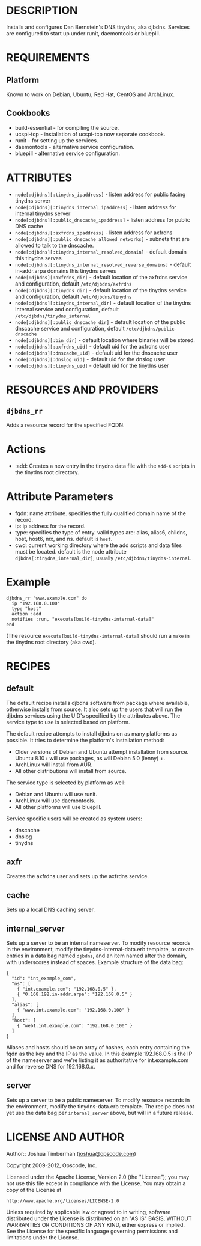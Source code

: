 DESCRIPTION
===========

Installs and configures Dan Bernstein's DNS tinydns, aka djbdns. Services are configured to start up under runit, daemontools or bluepill.

REQUIREMENTS
============

Platform
--------

Known to work on Debian, Ubuntu, Red Hat, CentOS and ArchLinux.

Cookbooks
---------

* build-essential - for compiling the source.
* ucspi-tcp - installation of ucspi-tcp now separate cookbook.
* runit - for setting up the services.
* daemontools - alternative service configuration.
* bluepill - alternative service configuration.

ATTRIBUTES
==========

* `node[:djbdns][:tinydns_ipaddress]` - listen address for public facing tinydns server
* `node[:djbdns][:tinydns_internal_ipaddress]` - listen address for internal tinydns server
* `node[:djbdns][:public_dnscache_ipaddress]` - listen address for public DNS cache
* `node[:djbdns][:axfrdns_ipaddress]` - listen address for axfrdns
* `node[:djbdns][:public_dnscache_allowed_networks]` - subnets that are allowed to talk to the dnscache.
* `node[:djbdns][:tinydns_internal_resolved_domain]` - default domain this tinydns serves
* `node[:djbdns][:tinydns_internal_resolved_reverse_domains]` - default in-addr.arpa domains this tinydns serves
* `node[:djbdns][:axfrdns_dir]` - default location of the axfrdns service and configuration, default `/etc/djbdns/axfrdns`
* `node[:djbdns][:tinydns_dir]` - default location of the tinydns service and configuration, default `/etc/djbdns/tinydns`
* `node[:djbdns][:tinydns_internal_dir]` - default location of the tinydns internal service and configuration, default `/etc/djbdns/tinydns_internal`
* `node[:djbdns][:public_dnscache_dir]` - default location of the public dnscache service and configuration, default `/etc/djbdns/public-dnscache`
* `node[:djbdns][:bin_dir]` - default location where binaries will be stored.
* `node[:djbdns][:axfrdns_uid]` - default uid for the axfrdns user
* `node[:djbdns][:dnscache_uid]` - default uid for the dnscache user
* `node[:djbdns][:dnslog_uid]` - default uid for the dnslog user
* `node[:djbdns][:tinydns_uid]` - default uid for the tinydns user

RESOURCES AND PROVIDERS
=======================

`djbdns_rr`
-----------

Adds a resource record for the specified FQDN.

# Actions

- :add: Creates a new entry in the tinydns data file with the `add-X` scripts in the tinydns root directory.

# Attribute Parameters

- fqdn: name attribute. specifies the fully qualified domain name of the record.
- ip: ip address for the record.
- type: specifies the type of entry. valid types are: alias, alias6, childns, host, host6, mx, and ns. default is `host`.
- cwd: current working directory where the add scripts and data files must be located. default is the node attribute `djbdns[:tinydns_internal_dir]`, usually `/etc/djbdns/tinydns-internal`.

# Example

    djbdns_rr "www.example.com" do
      ip "192.168.0.100"
      type "host"
      action :add
      notifies :run, "execute[build-tinydns-internal-data]"
    end

(The resource `execute[build-tinydns-internal-data]` should run a `make` in the tinydns root directory (aka cwd).

RECIPES
=======

default
-------

The default recipe installs djbdns software from package where available, otherwise installs from source. It also sets up the users that will run the djbdns services using the UID's specified by the attributes above. The service type to use is selected based on platform.

The default recipe attempts to install djbdns on as many platforms as possible. It tries to determine the platform's installation method:

* Older versions of Debian and Ubuntu attempt installation from source. Ubuntu 8.10+ will use packages, as will Debian 5.0 (lenny) +.
* ArchLinux will install from AUR.
* All other distributions will install from source.

The service type is selected by platform as well:

* Debian and Ubuntu will use runit.
* ArchLinux will use daemontools.
* All other platforms will use bluepill.

Service specific users will be created as system users:

* dnscache
* dnslog
* tinydns

axfr
----

Creates the axfrdns user and sets up the axfrdns service.

cache
-----

Sets up a local DNS caching server.

internal_server
---------------

Sets up a server to be an internal nameserver. To modify resource records in the environment, modify the tinydns-internal-data.erb template, or create entries in a data bag named `djbdns`, and an item named after the domain, with underscores instead of spaces. Example structure of the data bag:

    {
      "id": "int_example_com",
      "ns": [
        { "int.example.com": "192.168.0.5" },
        { "0.168.192.in-addr.arpa": "192.168.0.5" }
      ],
      "alias": [
        { "www.int.example.com": "192.168.0.100" }
      ],
      "host": [
        { "web1.int.example.com": "192.168.0.100" }
      ]
    }

Aliases and hosts should be an array of hashes, each entry containing the fqdn as the key and the IP as the value.  In this example 192.168.0.5 is the IP of the nameserver and we're listing it as authoritative for int.example.com and for reverse DNS for 192.168.0.x.

server
------

Sets up a server to be a public nameserver. To modify resource records in the environment, modify the tinydns-data.erb template. The recipe does not yet use the data bag per `internal_server` above, but will in a future release.

LICENSE AND AUTHOR
==================

Author:: Joshua Timberman (<joshua@opscode.com>)

Copyright 2009-2012, Opscode, Inc.

Licensed under the Apache License, Version 2.0 (the "License");
you may not use this file except in compliance with the License.
You may obtain a copy of the License at

    http://www.apache.org/licenses/LICENSE-2.0

Unless required by applicable law or agreed to in writing, software
distributed under the License is distributed on an "AS IS" BASIS,
WITHOUT WARRANTIES OR CONDITIONS OF ANY KIND, either express or implied.
See the License for the specific language governing permissions and
limitations under the License.
